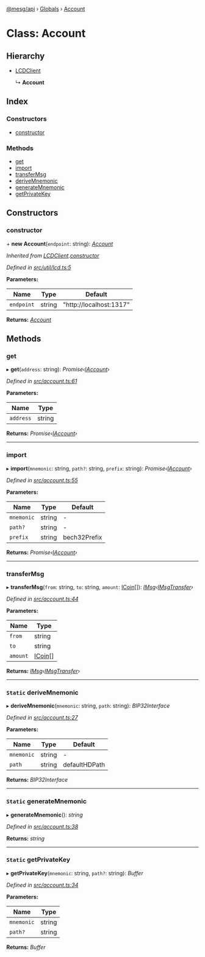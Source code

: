[@mesg/api](../README.md) › [Globals](../globals.md) › [Account](account.md)

# Class: Account

## Hierarchy

* [LCDClient](lcdclient.md)

  ↳ **Account**

## Index

### Constructors

* [constructor](account.md#constructor)

### Methods

* [get](account.md#get)
* [import](account.md#import)
* [transferMsg](account.md#transfermsg)
* [deriveMnemonic](account.md#static-derivemnemonic)
* [generateMnemonic](account.md#static-generatemnemonic)
* [getPrivateKey](account.md#static-getprivatekey)

## Constructors

###  constructor

\+ **new Account**(`endpoint`: string): *[Account](account.md)*

*Inherited from [LCDClient](lcdclient.md).[constructor](lcdclient.md#constructor)*

*Defined in [src/util/lcd.ts:5](https://github.com/mesg-foundation/js-sdk/blob/d03eddc/packages/api/src/util/lcd.ts#L5)*

**Parameters:**

Name | Type | Default |
------ | ------ | ------ |
`endpoint` | string | "http://localhost:1317" |

**Returns:** *[Account](account.md)*

## Methods

###  get

▸ **get**(`address`: string): *Promise‹[IAccount](../globals.md#iaccount)›*

*Defined in [src/account.ts:61](https://github.com/mesg-foundation/js-sdk/blob/d03eddc/packages/api/src/account.ts#L61)*

**Parameters:**

Name | Type |
------ | ------ |
`address` | string |

**Returns:** *Promise‹[IAccount](../globals.md#iaccount)›*

___

###  import

▸ **import**(`mnemonic`: string, `path?`: string, `prefix`: string): *Promise‹[IAccount](../globals.md#iaccount)›*

*Defined in [src/account.ts:55](https://github.com/mesg-foundation/js-sdk/blob/d03eddc/packages/api/src/account.ts#L55)*

**Parameters:**

Name | Type | Default |
------ | ------ | ------ |
`mnemonic` | string | - |
`path?` | string | - |
`prefix` | string | bech32Prefix |

**Returns:** *Promise‹[IAccount](../globals.md#iaccount)›*

___

###  transferMsg

▸ **transferMsg**(`from`: string, `to`: string, `amount`: [ICoin](../globals.md#icoin)[]): *[IMsg](../globals.md#imsg)‹[IMsgTransfer](../globals.md#imsgtransfer)›*

*Defined in [src/account.ts:44](https://github.com/mesg-foundation/js-sdk/blob/d03eddc/packages/api/src/account.ts#L44)*

**Parameters:**

Name | Type |
------ | ------ |
`from` | string |
`to` | string |
`amount` | [ICoin](../globals.md#icoin)[] |

**Returns:** *[IMsg](../globals.md#imsg)‹[IMsgTransfer](../globals.md#imsgtransfer)›*

___

### `Static` deriveMnemonic

▸ **deriveMnemonic**(`mnemonic`: string, `path`: string): *BIP32Interface*

*Defined in [src/account.ts:27](https://github.com/mesg-foundation/js-sdk/blob/d03eddc/packages/api/src/account.ts#L27)*

**Parameters:**

Name | Type | Default |
------ | ------ | ------ |
`mnemonic` | string | - |
`path` | string | defaultHDPath |

**Returns:** *BIP32Interface*

___

### `Static` generateMnemonic

▸ **generateMnemonic**(): *string*

*Defined in [src/account.ts:38](https://github.com/mesg-foundation/js-sdk/blob/d03eddc/packages/api/src/account.ts#L38)*

**Returns:** *string*

___

### `Static` getPrivateKey

▸ **getPrivateKey**(`mnemonic`: string, `path?`: string): *Buffer*

*Defined in [src/account.ts:34](https://github.com/mesg-foundation/js-sdk/blob/d03eddc/packages/api/src/account.ts#L34)*

**Parameters:**

Name | Type |
------ | ------ |
`mnemonic` | string |
`path?` | string |

**Returns:** *Buffer*
